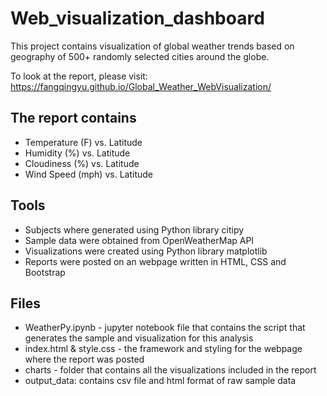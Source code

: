 # Web_visualization_dashboard

This project contains visualization of global weather trends based on geography of 500+ randomly selected cities around the globe.

To look at the report, please visit: https://fangqingyu.github.io/Global_Weather_WebVisualization/

## The report contains

* Temperature (F) vs. Latitude
* Humidity (%) vs. Latitude
* Cloudiness (%) vs. Latitude
* Wind Speed (mph) vs. Latitude

## Tools

* Subjects where generated using Python library citipy
* Sample data were obtained from OpenWeatherMap API
* Visualizations were created using Python library matplotlib
* Reports were posted on an webpage written in HTML, CSS and Bootstrap


## Files

* WeatherPy.ipynb - jupyter notebook file that contains the script that generates the sample and visualization for this analysis
* index.html & style.css -  the framework and styling for the webpage where the report was posted
* charts - folder that contains all the visualizations included in the report
* output_data: contains csv file and html format of raw sample data








